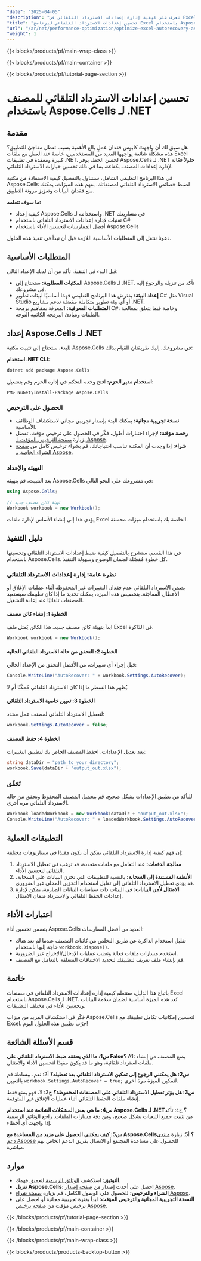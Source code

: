 ```yaml
---
"date": "2025-04-05"
"description": "تعرف على كيفية إدارة إعدادات الاسترداد التلقائي في Excel باستخدام Aspose.Cells لـ .NET، مما يضمن سلامة البيانات وتحسين الأداء في تطبيقات C# الخاصة بك."
"title": "تحسين إعدادات الاسترداد التلقائي لبرنامج Excel باستخدام Aspose.Cells لـ .NET - تعزيز سلامة البيانات والأداء"
"url": "/ar/net/performance-optimization/optimize-excel-autorecovery-aspose-cells-net/"
"weight": 1
---
```


{{< blocks/products/pf/main-wrap-class >}}

{{< blocks/products/pf/main-container >}}

{{< blocks/products/pf/tutorial-page-section >}}


# تحسين إعدادات الاسترداد التلقائي للمصنف باستخدام Aspose.Cells لـ .NET

## مقدمة
هل سبق لك أن واجهتَ كابوس فقدان عملٍ بالغ الأهمية بسبب تعطل مفاجئ للتطبيق؟ هذه مشكلة شائعة يواجهها العديد من المستخدمين، خاصةً عند العمل مع ملفات Excel كبيرة ومعقدة في تطبيقات .NET. لحسن الحظ، يوفر Aspose.Cells لـ .NET حلولاً فعّالة لإدارة إعدادات المصنف بكفاءة، بما في ذلك تحسين خيارات الاسترداد التلقائي.

في هذا البرنامج التعليمي الشامل، سنتناول بالتفصيل كيفية الاستفادة من مكتبة Aspose.Cells لضبط خصائص الاسترداد التلقائي لمصنفاتك. بفهم هذه الميزات، يمكنك منع فقدان البيانات وتعزيز مرونة التطبيق.

**ما سوف تتعلمه:**
- كيفية إعداد Aspose.Cells واستخدامه لـ .NET في مشاريعك
- تقنيات لإدارة إعدادات الاسترداد التلقائي باستخدام C#
- أفضل الممارسات لتحسين الأداء باستخدام Aspose.Cells

دعونا ننتقل إلى المتطلبات الأساسية اللازمة قبل أن نبدأ في تنفيذ هذه الحلول.

## المتطلبات الأساسية
قبل البدء في التنفيذ، تأكد من أن لديك الإعداد التالي:
- **المكتبات المطلوبة:** ستحتاج إلى Aspose.Cells لـ .NET. تأكد من تنزيله والرجوع إليه في مشروعك.
- **إعداد البيئة:** يفترض هذا البرنامج التعليمي فهمًا أساسيًا لبيئات تطوير C# مثل Visual Studio أو أي بيئة تطوير متكاملة مفضلة تدعم مشاريع .NET.
- **المتطلبات المعرفية:** المعرفة بمفاهيم برمجة C#، وخاصة فيما يتعلق بمعالجة الملفات ومبادئ البرمجة الكائنية التوجه.

## إعداد Aspose.Cells لـ .NET
للبدء، ستحتاج إلى تثبيت مكتبة Aspose.Cells في مشروعك. إليك طريقتان للقيام بذلك:

**استخدام .NET CLI:**
```bash
dotnet add package Aspose.Cells
```

**استخدام مدير الحزم:**
افتح وحدة التحكم في إدارة الحزم وقم بتشغيل:
```plaintext
PM> NuGet\Install-Package Aspose.Cells
```

### الحصول على الترخيص
- **نسخة تجريبية مجانية:** يمكنك البدء بإصدار تجريبي مجاني لاستكشاف الوظائف الأساسية.
- **رخصة مؤقتة:** لإجراء اختبارات أطول، فكّر في الحصول على ترخيص مؤقت. تفضل بزيارة [صفحة الترخيص المؤقت لـ Aspose](https://purchase.aspose.com/temporary-license/).
- **شراء:** إذا وجدت أن المكتبة تناسب احتياجاتك، قم بشراء ترخيص كامل من [صفحة الشراء الخاصة بـ Aspose](https://purchase.aspose.com/buy).

### التهيئة والإعداد
بعد التثبيت، قم بتهيئة Aspose.Cells في مشروعك على النحو التالي:
```csharp
using Aspose.Cells;

// تهيئة كائن مصنف جديد
Workbook workbook = new Workbook();
```
يؤدي هذا إلى إنشاء الأساس لإدارة ملفات Excel الخاصة بك باستخدام ميزات محسنة.

## دليل التنفيذ
في هذا القسم، سنشرح بالتفصيل كيفية ضبط إعدادات الاسترداد التلقائي وتحسينها باستخدام Aspose.Cells. كل خطوة مُفصّلة لضمان الوضوح وسهولة التنفيذ.

### نظرة عامة: إدارة إعدادات الاسترداد التلقائي
يضمن الاسترداد التلقائي عدم فقدان التغييرات غير المحفوظة أثناء عمليات الإغلاق أو الأعطال المفاجئة. بتخصيص هذه الميزة، يمكنك تحديد ما إذا كان تطبيقك سيستعيد المصنفات تلقائيًا عند إعادة التشغيل.

#### الخطوة 1: إنشاء كائن مصنف
ابدأ بتهيئة كائن مصنف جديد. هذا الكائن يُمثل ملف Excel في الذاكرة.
```csharp
Workbook workbook = new Workbook();
```

#### الخطوة 2: التحقق من حالة الاسترداد التلقائي الحالية
قبل إجراء أي تغييرات، من الأفضل التحقق من الإعداد الحالي:
```csharp
Console.WriteLine("AutoRecover: " + workbook.Settings.AutoRecover);
```
يُظهر هذا السطر ما إذا كان الاسترداد التلقائي مُمكّنًا أم لا.

#### الخطوة 3: تعيين خاصية الاسترداد التلقائي
لتعطيل الاسترداد التلقائي لمصنف عمل محدد:
```csharp
workbook.Settings.AutoRecover = false;
```

#### الخطوة 4: حفظ المصنف
بعد تعديل الإعدادات، احفظ المصنف الخاص بك لتطبيق التغييرات:
```csharp
string dataDir = "path_to_your_directory";
workbook.Save(dataDir + "output_out.xlsx");
```

### تَحَقّق
للتأكد من تطبيق الإعدادات بشكل صحيح، قم بتحميل المصنف المحفوظ وتحقق من حالة الاسترداد التلقائي مرة أخرى.
```csharp
Workbook loadedWorkbook = new Workbook(dataDir + "output_out.xlsx");
Console.WriteLine("AutoRecover: " + loadedWorkbook.Settings.AutoRecover);
```

## التطبيقات العملية
إن فهم كيفية إدارة الاسترداد التلقائي يمكن أن يكون مفيدًا في سيناريوهات مختلفة:
1. **معالجة الدفعات:** عند التعامل مع ملفات متعددة، قد ترغب في تعطيل الاسترداد التلقائي لتحسين الأداء.
2. **الأنظمة المستندة إلى السحابة:** بالنسبة للتطبيقات التي تخزن البيانات على السحابة، قد يؤدي تعطيل الاسترداد التلقائي إلى تقليل استخدام التخزين المحلي غير الضروري.
3. **الامتثال لأمن البيانات:** في البيئات ذات سياسات البيانات الصارمة، يمكن لإدارة إعدادات الحفظ التلقائي والاسترداد ضمان الامتثال.

## اعتبارات الأداء
يتضمن تحسين أداء Aspose.Cells العديد من أفضل الممارسات:
- تقليل استخدام الذاكرة عن طريق التخلص من كائنات المصنف عندما لم تعد هناك حاجة إليها باستخدام `workbook.Dispose()`.
- استخدم مسارات ملفات فعالة وتجنب عمليات الإدخال/الإخراج غير الضرورية.
- قم بإنشاء ملف تعريف لتطبيقك لتحديد الاختناقات المتعلقة بالتعامل مع المصنف.

## خاتمة
باتباع هذا الدليل، ستتعلم كيفية إدارة إعدادات الاسترداد التلقائي في مصنفات Excel باستخدام Aspose.Cells لـ .NET. تُعد هذه الميزة أساسية لضمان سلامة البيانات وتحسين الأداء في مختلف التطبيقات. 

فكّر في استكشاف المزيد من ميزات Aspose.Cells لتحسين إمكانيات تكامل تطبيقك مع Excel. جرّب تطبيق هذه الحلول اليوم!

## قسم الأسئلة الشائعة
**س1: ما الذي يحققه ضبط الاسترداد التلقائي على False؟**
A1: يمنع المصنف من إنشاء ملفات استرداد تلقائية، وهو ما قد يكون مفيدًا لتحسين الأداء والامتثال.

**س2: هل يمكنني الرجوع إلى تمكين الاسترداد التلقائي بعد تعطيله؟**
أ2: نعم، ببساطة قم بالتعيين `workbook.Settings.AutoRecover = true;` لتمكين الميزة مرة أخرى.

**س3: هل يؤثر تعطيل الاسترداد التلقائي على المصنفات المحفوظة؟**
ج3: لا، فهو يمنع فقط إنشاء ملفات الحفظ التلقائي أثناء عمليات الإغلاق غير المتوقعة.

**س4: ما هي بعض المشكلات الشائعة عند استخدام Aspose.Cells لـ .NET؟**
ج٤: تأكد من تثبيت جميع التبعيات بشكل صحيح، ومن دقة مسارات الملفات. راجع الوثائق الرسمية إذا واجهت أي أخطاء.

**س5: كيف يمكنني الحصول على مزيد من المساعدة مع Aspose.Cells؟**
أ5: زيارة [منتدى دعم Aspose](https://forum.aspose.com/c/cells/9) للحصول على مساعدة المجتمع أو الاتصال بفريق الدعم الخاص بهم مباشرة.

## موارد
- **التوثيق:** استكشف [الوثائق الرسمية](https://reference.aspose.com/cells/net/) لتعميق فهمك.
- **تنزيل Aspose.Cells:** احصل على أحدث إصدار من [صفحة إصدار Aspose](https://releases.aspose.com/cells/net/).
- **الشراء والترخيص:** للحصول على الوصول الكامل، قم بزيارة [صفحة شراء Aspose](https://purchase.aspose.com/buy).
- **النسخة التجريبية المجانية والترخيص المؤقت:** ابدأ بفترة تجريبية مجانية أو احصل على ترخيص مؤقت من [صفحة ترخيص Aspose](https://releases.aspose.com/cells/net/).

{{< /blocks/products/pf/tutorial-page-section >}}

{{< /blocks/products/pf/main-container >}}

{{< /blocks/products/pf/main-wrap-class >}}

{{< blocks/products/products-backtop-button >}}